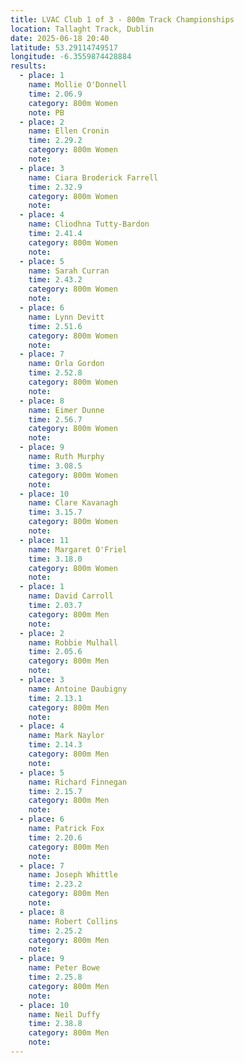```yaml
---
title: LVAC Club 1 of 3 - 800m Track Championships
location: Tallaght Track, Dublin
date: 2025-06-18 20:40
latitude: 53.29114749517
longitude: -6.3559874428884
results:
  - place: 1
    name: Mollie O'Donnell
    time: 2.06.9
    category: 800m Women
    note: PB
  - place: 2
    name: Ellen Cronin
    time: 2.29.2
    category: 800m Women
    note: 
  - place: 3
    name: Ciara Broderick Farrell
    time: 2.32.9
    category: 800m Women
    note: 
  - place: 4
    name: Cliodhna Tutty-Bardon
    time: 2.41.4
    category: 800m Women
    note: 
  - place: 5
    name: Sarah Curran
    time: 2.43.2
    category: 800m Women
    note: 
  - place: 6
    name: Lynn Devitt
    time: 2.51.6
    category: 800m Women
    note: 
  - place: 7
    name: Orla Gordon
    time: 2.52.8
    category: 800m Women
    note: 
  - place: 8
    name: Eimer Dunne
    time: 2.56.7
    category: 800m Women
    note: 
  - place: 9
    name: Ruth Murphy
    time: 3.08.5
    category: 800m Women
    note: 
  - place: 10
    name: Clare Kavanagh
    time: 3.15.7
    category: 800m Women
    note: 
  - place: 11
    name: Margaret O'Friel
    time: 3.18.0
    category: 800m Women
    note: 
  - place: 1
    name: David Carroll
    time: 2.03.7
    category: 800m Men
    note: 
  - place: 2
    name: Robbie Mulhall
    time: 2.05.6	
    category: 800m Men
    note: 
  - place: 3
    name: Antoine Daubigny
    time: 2.13.1
    category: 800m Men
    note: 
  - place: 4
    name: Mark Naylor
    time: 2.14.3
    category: 800m Men
    note: 
  - place: 5
    name: Richard Finnegan
    time: 2.15.7
    category: 800m Men
    note: 
  - place: 6
    name: Patrick Fox
    time: 2.20.6
    category: 800m Men
    note: 
  - place: 7
    name: Joseph Whittle
    time: 2.23.2
    category: 800m Men
    note: 
  - place: 8
    name: Robert Collins
    time: 2.25.2
    category: 800m Men
    note: 
  - place: 9
    name: Peter Bowe
    time: 2.25.8
    category: 800m Men
    note: 
  - place: 10
    name: Neil Duffy
    time: 2.38.8
    category: 800m Men
    note: 
---
```


